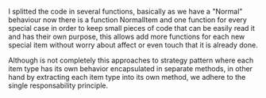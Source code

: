 I splitted the code in several functions, basically as we have a "Normal" behaviour now there is a function NormalItem and one function for every special case in order to keep small pieces of code that can be easily read it and has their own purpose, this allows add more functions for each new special item without worry about affect or even touch that it is already done.

Although is not completely this approaches to strategy pattern where each item type has its own behavior encapsulated in separate methods, in other hand by extracting each item type into its own method, we adhere to the single responsability principle.
